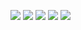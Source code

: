 <!-- https://github-profile-summary-cards.vercel.app/demo.html -->
![](http://github-profile-summary-cards.vercel.app/api/cards/profile-details?username=kazumura10&theme=github)
![](http://github-profile-summary-cards.vercel.app/api/cards/repos-per-language?username=kazumura10&theme=github)
![](http://github-profile-summary-cards.vercel.app/api/cards/most-commit-language?username=kazumura10&theme=github)
![](http://github-profile-summary-cards.vercel.app/api/cards/stats?username=kazumura10&theme=github)
![](http://github-profile-summary-cards.vercel.app/api/cards/productive-time?username=kazumura10&theme=github&utcOffset=8)
